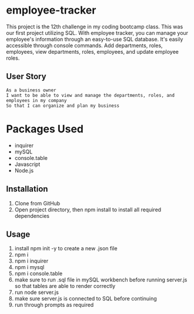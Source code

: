 # employee-tracker
This project is the 12th challenge in my coding bootcamp class. This was our first project utilizing SQL. With employee tracker, you can manage your employee's information through an easy-to-use SQL database. It's easily accessible through console commands.
Add departments, roles, employees, view departments, roles, employees, and update employee roles.
## User Story
```
As a business owner
I want to be able to view and manage the departments, roles, and employees in my company
So that I can organize and plan my business
```
# Packages Used
- inquirer
- mySQL
- console.table
- Javascript
- Node.js

## Installation
1. Clone from GitHub
2. Open project directory, then npm install to install all required dependencies 

## Usage
1. install npm init -y to create a new .json file
2. npm i
3. npm i inquirer
4. npm i mysql
5. npm i console.table
6. make sure to run .sql file in mySQL workbench before running server.js so that tables are able to render correctly
7. run node server.js
8. make sure server.js is connected to SQL before continuing
9. run through prompts as required 
